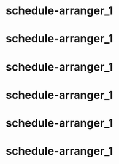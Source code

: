 # schedule-arranger_1
# schedule-arranger_1
# schedule-arranger_1
# schedule-arranger_1
# schedule-arranger_1
# schedule-arranger_1
